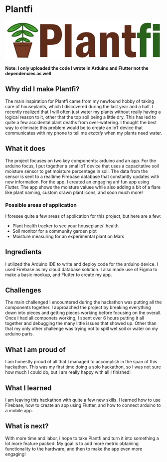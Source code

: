 # Plantfi

![Plantfi Logo](./LogoAndText.png)

**Note: I only uploaded the code I wrote in Arduino and Flutter not the dependencies as well**

## Why did I make Plantfi?

The main inspiration for Plantfi came from my newfound hobby of taking care of houseplants, which I discovered during the last year and a half. I recently realized that I will often just water my plants without really having a logical reason to it, other that the top soil being a little dry. This has led to quite a few accidental plant deaths from over-watering. I thought the best way to eliminate this problem would be to create an IoT device that communicates with my phone to tell me _exactly_ when my plants need water.

## What it does

The project focuses on two key components: arduino and an app. For the arduino focus, I put together a smal IoT device that uses a capacitative soil moisture sensor to get moisture percentage in soil. The data from the sensor is sent to a realtime Firebase database that constantly updates with new information. For the app, I created an engaging anf fun app using Flutter. The app shows the moisture valuee while also adding a bit of a flare like plant naming, custom drawn plant icons, and soon much more!

### Possible areas of application

I foresee quite a few areas of application for this project, but here are a few:
- Plant health tracker to see your houseplants' health
- Soil monitor for a community garden plot
- Moisture measuring for an experimental plant on Mars

## Ingredients

I utilized the Arduino IDE to write and deploy code for the arduino device. I used Firebase as my cloud database solution. I also made use of Figma to make a basic mockup, and Flutter to create my app.

## Challenges

The main challenged I encountered during the hackathon was putting all the components together. I approached the project by breaking everything down into pieces and getting pieces working before focusing on the overall. Once I had all componets working, I spent over 6 hours putting it all together and debugging the many little issues that showed up. Other than that my only other challenge was trying not to spill wet soil or water on my arduino parts.

## What I am proud of

I am honestly proud of all that I managed to accomplish in the span of this hackathon. This was my first time doing a solo hackathon, so I was not sure how much I could do, but I am really happy with all I finished!

## What I learned

I am leaving this hackathon with quite a few new skills. I learned how to use Firebase, how to create an app using Flutter, and how to connect arduino to a mobile app.

## What is next?

With more time and labor, I hope to take Plantfi and turn it into something a lot more feature packed. My goal is to add more metric obtaining functionality to the hardware, and then to make the app even more engaging!